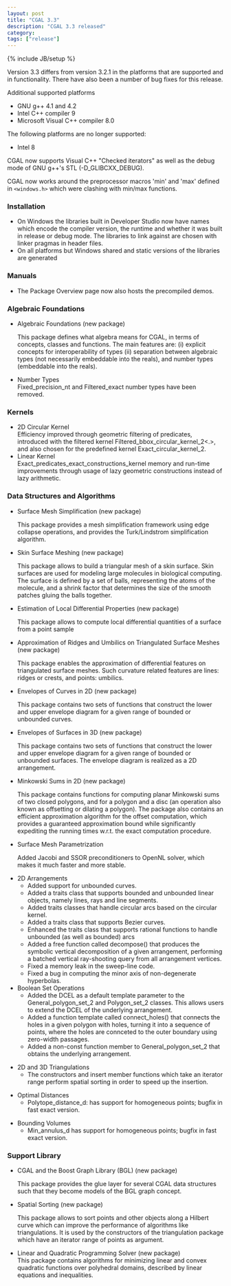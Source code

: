 ```yaml
---
layout: post
title: "CGAL 3.3"
description: "CGAL 3.3 released"
category:
tags: ["release"]
---
```

{% include JB/setup %}
<p>
Version 3.3 differs from version 3.2.1 in the platforms that are supported and
in functionality.  There have also been a number of bug fixes for this release.
</p>

<p>Additional supported platforms
<ul>
<li> GNU g++ 4.1 and 4.2 </li>
<li> Intel C++ compiler 9 </li>
<li> Microsoft Visual C++ compiler 8.0 </li>
</ul>

<p>The following platforms are no longer supported:

<UL>
   <LI>Intel 8 </li>
</UL>

<p>CGAL now supports Visual C++ "Checked iterators" as well as the debug mode
of GNU g++'s STL (-D_GLIBCXX_DEBUG).</p>

<p>CGAL now works around the preprocessor macros 'min' and 'max' defined
in <code>&lt;windows.h&gt;</code> which were clashing with min/max functions.
</p>


<H3>Installation</H3>

<ul>
<li>On Windows the libraries built in Developer Studio now have names
  which encode the compiler version, the runtime and whether it was
  built in release or debug mode. The libraries to link against are
  chosen with linker pragmas in header files. </li>
<li>On all platforms but Windows shared and static versions of the libraries are generated </li>
</ul>

<h3>Manuals</h3>
<ul>
<li> The Package Overview page now also hosts the precompiled demos. </li>
</ul>

<h3>Algebraic Foundations</h3>


<p>
<ul>
  <li>Algebraic Foundations (new package)<br>

This package defines what algebra means for CGAL, in terms of concepts, classes and functions. The main features are: (i) explicit concepts for interoperability of types (ii) separation between algebraic types (not necessarily embeddable into the reals), and number types (embeddable into the reals).

<p>
 <li>Number Types<br>
  Fixed_precision_nt and Filtered_exact number types have been removed. </li>
</ul>

<h3>Kernels</h3>

<p>
<ul>
  <li> 2D Circular Kernel<br>
Efficiency improved through geometric filtering of predicates, introduced with
  the filtered kernel Filtered_bbox_circular_kernel_2<.>, and also chosen for the
  predefined kernel Exact_circular_kernel_2. </li>

  <li> Linear Kernel<br>
 Exact_predicates_exact_constructions_kernel memory and run-time improvements
  through usage of lazy geometric constructions instead of lazy arithmetic. </li>
</ul>

<h3> Data Structures and Algorithms</h3>

<p>
<ul>
<li> Surface Mesh Simplification  (new package)<br>

  This package provides a mesh simplification framework using edge collapse
  operations, and provides the Turk/Lindstrom simplification algorithm.
 </li>
<p>
<li> Skin Surface Meshing  (new package)<br>

  This package allows to build a triangular mesh of a skin surface.
    Skin surfaces are used for modeling large molecules in biological
    computing. The surface is defined by a set of balls, representing
    the atoms of the molecule, and a shrink factor that determines the
    size of the smooth patches gluing the balls together.
 </li>
<p>
<li>Estimation of Local Differential Properties  (new package)<br>

  This package allows to compute local differential quantities of a surface from a point sample
 </li>
<p>
<li>Approximation of Ridges and Umbilics on Triangulated Surface Meshes   (new package)<br>

  This package enables the approximation of differential features on
  triangulated surface meshes. Such curvature related features are
  lines: ridges or crests, and points: umbilics.
 </li>
<p>
<li>Envelopes of Curves in 2D  (new package)<br>

  This package contains two sets of functions that construct the lower and upper envelope diagram
  for a given range of bounded or unbounded curves.
 </li>
<p>
<li>Envelopes of Surfaces in 3D  (new package)<br>

  This package contains two sets of functions that construct the lower and upper envelope diagram
  for a given range of bounded or unbounded surfaces. The envelope diagram is realized as a
  2D arrangement.
 </li>
<p>
<li>Minkowski Sums in 2D  (new package)<br>

  This package contains functions for computing planar Minkowski sums of two closed polygons,
  and for a polygon and a disc (an operation also known as offsetting or dilating a polygon).
  The package also contains an efficient approximation algorithm for the offset computation,
  which provides a guaranteed approximation bound while significantly expediting the running
  times w.r.t. the exact computation procedure.
 </li>
<p>
<li>Surface Mesh Parametrization<br>

  Added Jacobi and SSOR preconditioners to OpenNL solver, which makes it
  much faster and more stable.
 </li>
<p>
<li>2D Arrangements<br>

<ul>
<li> Added support for unbounded curves. </li>
<li> Added a traits class that supports bounded and unbounded linear objects,
  namely lines, rays and line segments. </li>
<li> Added traits classes that handle circular arcs based on the circular kernel.
<li> Added a traits class that supports Bezier curves. </li>
<li> Enhanced the traits class that supports rational functions to
  handle unbounded (as well as bounded) arcs </li>
<li> Added a free function called decompose() that produces the symbolic vertical decomposition of a
  given arrangement, performing a batched vertical ray-shooting query from all arrangement vertices. </li>
<li> Fixed a memory leak in the sweep-line code. </li>
<li> Fixed a bug in computing the minor axis of non-degenerate hyperbolas. </li>
</ul>
 </li>
 
<li>Boolean Set Operations<br>
<ul>
<li> Added the DCEL as a default template parameter to the General_polygon_set_2 and Polygon_set_2 classes.
  This allows users to extend the DCEL of the underlying arrangement. </li>
<li> Added a function template called connect_holes() that connects the holes in a given polygon with holes,
  turning it into a sequence of points, where the holes are connceted to the outer boundary using
  zero-width passages. </li>
<li> Added a non-const function member to General_polygon_set_2 that obtains the underlying arrangement. </li>
</ul>
 </li>
 
<p>
<li>2D and 3D Triangulations<br>
<ul>
<li> The constructors and insert member functions which take an iterator range perform spatial sorting
  in order to speed up the insertion. </li>
</ul>
 </li>

<p>
<li>Optimal Distances
<br>
<ul>
<li>Polytope_distance_d:
  has support for homogeneous points; bugfix in fast exact version. </li>
</ul>
 </li>

<p>
<li>Bounding Volumes
<br>
<ul>
<li>Min_annulus_d has support for homogeneous points; bugfix in fast exact version. </li>
</ul>
 </li>
</ul>

<h3> Support Library</h3>

<ul>
<li>CGAL and the Boost Graph Library (BGL) (new package)<br>

This package provides the glue layer for several CGAL data structures such that
they become models of the BGL graph concept.
 </li>
 
<p>
<li>Spatial Sorting  (new package)<br>

This package allows to sort points and other objects along a Hilbert curve
which can improve the performance of algorithms like triangulations.
It is used by the constructors of the triangulation package which have
an iterator range of points as argument.
 </li>
 
<p>
<li>Linear and Quadratic Programming Solver  (new package)<br>
This package contains algorithms for minimizing linear and
convex quadratic functions over polyhedral domains, described by linear
equations and inequalities.
</li>
</ul>
